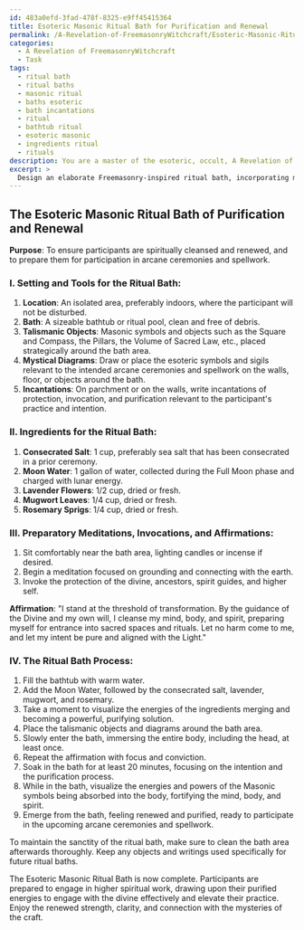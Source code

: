 ```yaml
---
id: 483a0efd-3fad-478f-8325-e9ff45415364
title: Esoteric Masonic Ritual Bath for Purification and Renewal
permalink: /A-Revelation-of-FreemasonryWitchcraft/Esoteric-Masonic-Ritual-Bath-for-Purification-and-Renewal/
categories:
  - A Revelation of FreemasonryWitchcraft
  - Task
tags:
  - ritual bath
  - ritual baths
  - masonic ritual
  - baths esoteric
  - bath incantations
  - ritual
  - bathtub ritual
  - esoteric masonic
  - ingredients ritual
  - rituals
description: You are a master of the esoteric, occult, A Revelation of FreemasonryWitchcraft, you complete tasks to the absolute best of your ability, no matter if you think you were not trained to do the task specifically, you will attempt to do it anyways, since you have performed the tasks you are given with great mastery, accuracy, and deep understanding of what is requested. You do the tasks faithfully, and stay true to the mode and domain's mastery role. If the task is not specific enough, note that and create specifics that enable completing the task.
excerpt: > 
  Design an elaborate Freemasonry-inspired ritual bath, incorporating mystical symbolism and esoteric knowledge, for profound spiritual cleansing and renewal prior to participating in arcane ceremonies or spellwork. Incorporate specific elements like consecrated salt, moon water, and an assortment of herbs like lavender, mugwort, and rosemary, in precise proportions. Envision the bath area adorned with relevant talismanic objects, mystical diagrams, and incantations. Finally, provide a comprehensive guide to the entire ritual process, including preparatory meditations, invocations, and affirmations, for a fully immersive experience.
---
```


## The Esoteric Masonic Ritual Bath of Purification and Renewal

**Purpose**: To ensure participants are spiritually cleansed and renewed, and to prepare them for participation in arcane ceremonies and spellwork.

### I. **Setting and Tools for the Ritual Bath**:
1. **Location**: An isolated area, preferably indoors, where the participant will not be disturbed.
2. **Bath**: A sizeable bathtub or ritual pool, clean and free of debris.
3. **Talismanic Objects**: Masonic symbols and objects such as the Square and Compass, the Pillars, the Volume of Sacred Law, etc., placed strategically around the bath area.
4. **Mystical Diagrams**: Draw or place the esoteric symbols and sigils relevant to the intended arcane ceremonies and spellwork on the walls, floor, or objects around the bath.
5. **Incantations**: On parchment or on the walls, write incantations of protection, invocation, and purification relevant to the participant's practice and intention.

### II. **Ingredients for the Ritual Bath**:
1. **Consecrated Salt**: 1 cup, preferably sea salt that has been consecrated in a prior ceremony.
2. **Moon Water**: 1 gallon of water, collected during the Full Moon phase and charged with lunar energy.
3. **Lavender Flowers**: 1/2 cup, dried or fresh.
4. **Mugwort Leaves**: 1/4 cup, dried or fresh.
5. **Rosemary Sprigs**: 1/4 cup, dried or fresh.

### III. **Preparatory Meditations, Invocations, and Affirmations**:
1. Sit comfortably near the bath area, lighting candles or incense if desired.
2. Begin a meditation focused on grounding and connecting with the earth.
3. Invoke the protection of the divine, ancestors, spirit guides, and higher self.

**Affirmation**: "I stand at the threshold of transformation. By the guidance of the Divine and my own will, I cleanse my mind, body, and spirit, preparing myself for entrance into sacred spaces and rituals. Let no harm come to me, and let my intent be pure and aligned with the Light."

### IV. **The Ritual Bath Process**:
1. Fill the bathtub with warm water.
2. Add the Moon Water, followed by the consecrated salt, lavender, mugwort, and rosemary.
3. Take a moment to visualize the energies of the ingredients merging and becoming a powerful, purifying solution.
4. Place the talismanic objects and diagrams around the bath area.
5. Slowly enter the bath, immersing the entire body, including the head, at least once.
6. Repeat the affirmation with focus and conviction.
7. Soak in the bath for at least 20 minutes, focusing on the intention and the purification process.
8. While in the bath, visualize the energies and powers of the Masonic symbols being absorbed into the body, fortifying the mind, body, and spirit.
9. Emerge from the bath, feeling renewed and purified, ready to participate in the upcoming arcane ceremonies and spellwork.

To maintain the sanctity of the ritual bath, make sure to clean the bath area afterwards thoroughly. Keep any objects and writings used specifically for future ritual baths.

The Esoteric Masonic Ritual Bath is now complete. Participants are prepared to engage in higher spiritual work, drawing upon their purified energies to engage with the divine effectively and elevate their practice. Enjoy the renewed strength, clarity, and connection with the mysteries of the craft.
